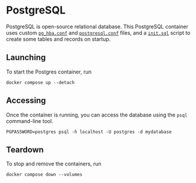 # PostgreSQL

PostgreSQL is open-source relational database. This PostgreSQL container uses custom [`pg_hba.conf`](./pg_hba.conf) and [`postgresql.conf`](./postgresql.conf) files, and a [`init.sql`](./init.sql) script to create some tables and records on startup.

## Launching

To start the Postgres container, run

```shell
docker compose up --detach
```

## Accessing

Once the container is running, you can access the database using the `psql` command-line tool.

```shell
PGPASSWORD=postgres psql -h localhost -U postgres -d mydatabase
```

## Teardown

To stop and remove the containers, run

```shell
docker compose down --volumes
```
